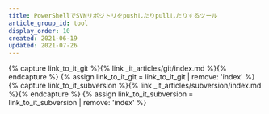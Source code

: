 ```yaml
---
title: PowerShellでSVNリポジトリをpushしたりpullしたりするツール
article_group_id: tool
display_order: 10
created: 2021-06-19
updated: 2021-07-26
---
```

{% capture link_to_it_git %}{% link _it_articles/git/index.md %}{% endcapture %}
{% assign link_to_it_git = link_to_it_git | remove: 'index' %}
{% capture link_to_it_subversion %}{% link _it_articles/subversion/index.md %}{% endcapture %}
{% assign link_to_it_subversion = link_to_it_subversion | remove: 'index' %}
